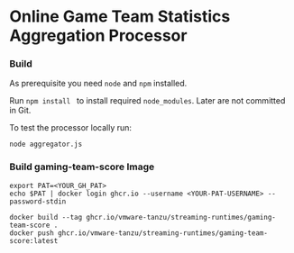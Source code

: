 # Online Game Team Statistics Aggregation Processor

### Build

As prerequisite you need `node` and `npm` installed.

Run `npm install ` to install required `node_modules`. Later are not committed in Git.

To test the processor locally run:

```
node aggregator.js
```
### Build gaming-team-score Image


```
export PAT=<YOUR_GH_PAT>
echo $PAT | docker login ghcr.io --username <YOUR-PAT-USERNAME> --password-stdin

docker build --tag ghcr.io/vmware-tanzu/streaming-runtimes/gaming-team-score .
docker push ghcr.io/vmware-tanzu/streaming-runtimes/gaming-team-score:latest
```

